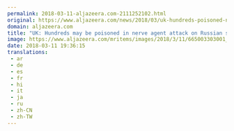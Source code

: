 ```yaml
---
permalink: 2018-03-11-aljazeera.com-2111252102.html
original: https://www.aljazeera.com/news/2018/03/uk-hundreds-poisoned-nerve-agent-attack-russian-spy-180311180156746.html
domain: aljazeera.com
title: "UK: Hundreds may be poisoned in nerve agent attack on Russian spy"
image: https://www.aljazeera.com/mritems/images/2018/3/11/665003303001_5749344431001_5749337954001-th.jpg
date: 2018-03-11 19:36:15
translations: 
 - ar
 - de
 - es
 - fr
 - hi
 - it
 - ja
 - ru
 - zh-CN
 - zh-TW
---
```


